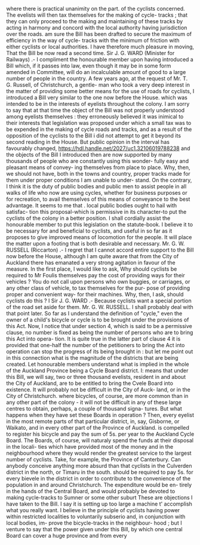 where there is practical unanimity on the part. of the cyclists concerned. The evelists will then tax themselves for the making of cycle- tracks ; that they can only proceed to the making and maintaining of these tracks by acting in harmony and concord with the local authority having jurisdiction over the roads. am sure the Bill has been drafted to secure the maximum of efficiency in the way of cycle- tracks with the minimum of friction with either cyclists or local authorities. I have therefore much pleasure in moving, That the Bill be now read a second time. Sir J. G. WARD (Minister for Railways) .- I compliment the honourable member upon having introduced a Bill which, if it passes into law, even though it may be in some form amended in Committee, will do an incalculable amount of good to a large number of people in the country. A few years ago, at the request of Mr. T. G. Russell, of Christchurch, a gentle- man who took a very deep interest in the matter of providing some better means for the use of roads for cyclists, I introduced a Bill very similar to the one now before the House. which was intended to be in the interests of eyelists throughout the colony. I am sorry to say that at that time the object of the Bill was not properly understood among eyelists themselves : they erroneously believed it was inimical to their interests that legislation was proposed under which a small tax was to be expended in the making of cycle roads and tracks, and as a result of the opposition of the cyclists to the Bill i did not attempt to get it beyond its second reading in the House. But public opinion in the interval has favourably changed, https://hdl.handle.net/2027/uc1.32106019788238 and the objects of the Bill I introduced then are now supported by many thousands of people who are constantly using this wonder- fully easy and pleasant means of convey- ing themselves from place to place. Why, then, we should not have, both in the towns and country, proper tracks made for them under proper conditions I am unable to under- stand. On the contrary, I think it is the duty of public bodies and public men to assist people in all walks of life who now are using cycles, whether for business purposes or for recreation, to avail themselves of this means of conveyance to the best advantage. It seems to me that . local public bodies ought to hail with satisfac- tion this proposal-which is permissive in its character-to put the cyclists of the colony in a better position. I shall cordially assist the honourable member to put this legislation on the statute-book. I believe it to be necessary for and beneficial to cyclists, and useful in so far as it proposes to give improved means of locomotion for the people. It will place the matter upon a footing that is both desirable and necessary. Mr. G. W. RUSSELL (Riccarton) .- I regret that I cannot accord entire support to the Bill now before the House, although I am quite aware that from the City of Auckland there has emanated a very strong agitation in favour of the measure. In the first place, I would like to ask, Why should cyclists be required to Mr Foulis themselves pay the cost of providing ways for their vehicles ? You do not call upon persons who own buggies, or carriages, or any other class of vehicle, to tax themselves for the pur- pose of providing proper and convenient way- for their machines. Why, then, I ask, should cyclists do this ? I Sir J. G. WARD .- Because cyclists want a special portion of the road set aside for them. Mr. G. W. RUSSELL. I shall probably deal with that point later. So far as I understand the definition of "cycle," even the owner of a child's bicycle or cycle is to be brought under the provisions of this Act. Now, I notice that under section 4, which is said to be a permissive clause, no number is fixed as being the number of persons who are to bring this Act into opera- tion. It is quite true in the latter part of clause 4 it is provided that one-half the number of the petitioners to bring the Act into operation can stop the progress of its being brought in : but let me point out in this connection what is the magnitude of the districts that are being created. Let honourable members understand what is implied in the whole of the Auckland Province being a Cycle Board district. I: means that under this Bill, we will say, two or three thousand evelists, resident in and about the City of Auckland, are to be entitled to bring the Cvele Board into existence. It will probably not be difficult in the City of Auck- land, or in the City of Christchurch. where bicycles, of course, are more common than in any other part of the colony - it will not be difficult in any of these large centres to obtain, perhaps, a couple of thousand signa- tures. But what happens when they have set these Boards in operation ? Then, every eyelist in the most remote parts of that particular district, in, say, Gisborne, or Waikato, and in every other part of the Province of Auckland. is compelled to register his bicycle and pay the sum of 5s. per year to the Auckland Cycle Board. The Boards, of course, will naturaly spend the funds at their disposal in the locali- ties which have provided most of the money and in the neighbourhood where they would render the greatest service to the largest number of cyclists. Take, for example, the Province of Canterbury. Can anybody conceive anything more absurd than that cyclists in the Culverden district in the north, or Timaru in the south. should be required to pay 5s. for every bievele in the district in order to contribute to the convenience of the population in and around Christchurch. The expenditure would be en- tirely in the hands of the Central Board, and would probably be devoted to making cycle-tracks to Sumner or some other suburt These are objections I have taken to the Bill. I say it is setting up too large a machine t' accomplish what you really want. I believe in the principle of cyclists having power within restricted localities to voluntarily subserio and, in conjunction with local bodies, im- prove the bicycle-tracks in the neighbour- hood ; but I venture to say that the power given under this Bill, by which one central Board can cover a huge province and from every 